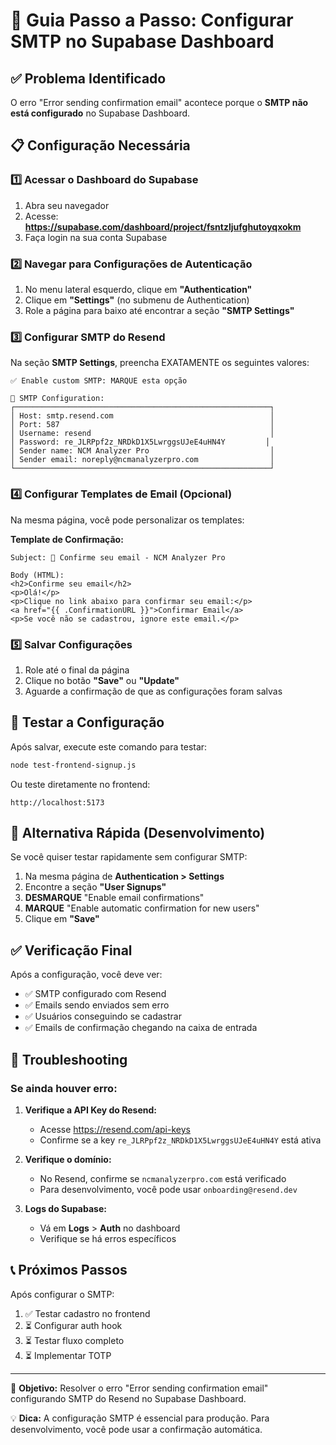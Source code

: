 # 🚀 Guia Passo a Passo: Configurar SMTP no Supabase Dashboard

## ✅ Problema Identificado

O erro "Error sending confirmation email" acontece porque o **SMTP não está configurado** no Supabase Dashboard.

## 📋 Configuração Necessária

### 1️⃣ Acessar o Dashboard do Supabase

1. Abra seu navegador
2. Acesse: **https://supabase.com/dashboard/project/fsntzljufghutoyqxokm**
3. Faça login na sua conta Supabase

### 2️⃣ Navegar para Configurações de Autenticação

1. No menu lateral esquerdo, clique em **"Authentication"**
2. Clique em **"Settings"** (no submenu de Authentication)
3. Role a página para baixo até encontrar a seção **"SMTP Settings"**

### 3️⃣ Configurar SMTP do Resend

Na seção **SMTP Settings**, preencha EXATAMENTE os seguintes valores:

```
✅ Enable custom SMTP: MARQUE esta opção

📧 SMTP Configuration:
┌─────────────────────────────────────────────────────────┐
│ Host: smtp.resend.com                                   │
│ Port: 587                                               │
│ Username: resend                                        │
│ Password: re_JLRPpf2z_NRDkD1X5LwrggsUJeE4uHN4Y         │
│ Sender name: NCM Analyzer Pro                           │
│ Sender email: noreply@ncmanalyzerpro.com                │
└─────────────────────────────────────────────────────────┘
```

### 4️⃣ Configurar Templates de Email (Opcional)

Na mesma página, você pode personalizar os templates:

**Template de Confirmação:**
```
Subject: 🚗 Confirme seu email - NCM Analyzer Pro

Body (HTML):
<h2>Confirme seu email</h2>
<p>Olá!</p>
<p>Clique no link abaixo para confirmar seu email:</p>
<a href="{{ .ConfirmationURL }}">Confirmar Email</a>
<p>Se você não se cadastrou, ignore este email.</p>
```

### 5️⃣ Salvar Configurações

1. Role até o final da página
2. Clique no botão **"Save"** ou **"Update"**
3. Aguarde a confirmação de que as configurações foram salvas

## 🧪 Testar a Configuração

Após salvar, execute este comando para testar:

```bash
node test-frontend-signup.js
```

Ou teste diretamente no frontend:
```
http://localhost:5173
```

## 🔧 Alternativa Rápida (Desenvolvimento)

Se você quiser testar rapidamente sem configurar SMTP:

1. Na mesma página de **Authentication > Settings**
2. Encontre a seção **"User Signups"**
3. **DESMARQUE** "Enable email confirmations"
4. **MARQUE** "Enable automatic confirmation for new users"
5. Clique em **"Save"**

## ✅ Verificação Final

Após a configuração, você deve ver:

- ✅ SMTP configurado com Resend
- ✅ Emails sendo enviados sem erro
- ✅ Usuários conseguindo se cadastrar
- ✅ Emails de confirmação chegando na caixa de entrada

## 🚨 Troubleshooting

### Se ainda houver erro:

1. **Verifique a API Key do Resend:**
   - Acesse https://resend.com/api-keys
   - Confirme se a key `re_JLRPpf2z_NRDkD1X5LwrggsUJeE4uHN4Y` está ativa

2. **Verifique o domínio:**
   - No Resend, confirme se `ncmanalyzerpro.com` está verificado
   - Para desenvolvimento, você pode usar `onboarding@resend.dev`

3. **Logs do Supabase:**
   - Vá em **Logs** > **Auth** no dashboard
   - Verifique se há erros específicos

## 📞 Próximos Passos

Após configurar o SMTP:

1. ✅ Testar cadastro no frontend
2. ⏳ Configurar auth hook
3. ⏳ Testar fluxo completo
4. ⏳ Implementar TOTP

---

🎯 **Objetivo:** Resolver o erro "Error sending confirmation email" configurando SMTP do Resend no Supabase Dashboard.

💡 **Dica:** A configuração SMTP é essencial para produção. Para desenvolvimento, você pode usar a confirmação automática.